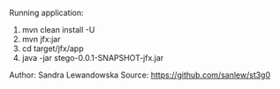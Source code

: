 Running application:

1. mvn clean install -U
2. mvn jfx:jar
3. cd target/jfx/app
4. java -jar stego-0.0.1-SNAPSHOT-jfx.jar 


Author: Sandra Lewandowska
Source: https://github.com/sanlew/st3g0

